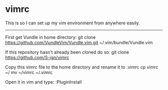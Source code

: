 # vimrc
This is so I can set up my vim environment from anywhere easily.

----------------------------------
First get Vundle in home directory:
git clone https://github.com/VundleVim/Vundle.vim.git ~/.vim/bundle/Vundle.vim

If this repository hasn't already been cloned do so:
git clone https://github.com/S-ign/vimrc

Copy this vimrc file to the home directory and rename it to .vimrc
cp vimrc ~/
mv ~/vimrc ~/.vimrc

Open it in vim and type:
:PluginInstall
